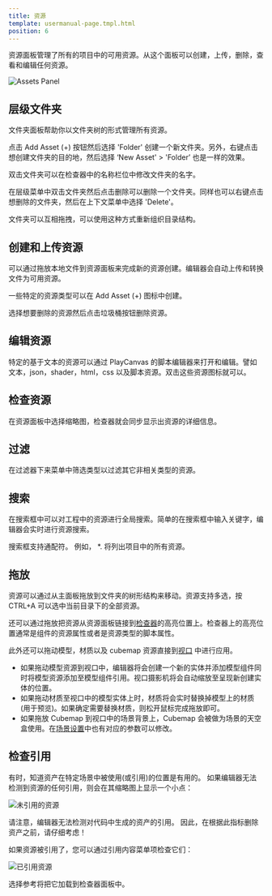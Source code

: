```yaml
---
title: 资源
template: usermanual-page.tmpl.html
position: 6
---
```


资源面板管理了所有的项目中的可用资源。从这个面板可以创建，上传，删除，查看和编辑任何资源。

![Assets Panel][1]

## 层级文件夹

文件夹面板帮助你以文件夹树的形式管理所有资源。

点击 Add Asset (+) 按钮然后选择 'Folder' 创建一个新文件夹。另外，右键点击想创建文件夹的目的地，然后选择 ‘New Asset' >  'Folder’ 也是一样的效果。

双击文件夹可以在检查器中的名称栏位中修改文件夹的名字。

在层级菜单中双击文件夹然后点击删除可以删除一个文件夹。同样也可以右键点击想删除的文件夹，然后在上下文菜单中选择 'Delete'。

文件夹可以互相拖拽，可以使用这种方式重新组织目录结构。

## 创建和上传资源

可以通过拖放本地文件到资源面板来完成新的资源创建。编辑器会自动上传和转换文件为可用资源。

一些特定的资源类型可以在 Add Asset (+) 图标中创建。

选择想要删除的资源然后点击垃圾桶按钮删除资源。

## 编辑资源

特定的基于文本的资源可以通过 PlayCanvas 的脚本编辑器来打开和编辑。譬如文本，json，shader，html，css 以及脚本资源。双击这些资源图标就可以。

## 检查资源

在资源面板中选择缩略图，检查器就会同步显示出资源的详细信息。

## 过滤

在过滤器下来菜单中筛选类型以过滤其它非相关类型的资源。

## 搜索

在搜索框中可以对工程中的资源进行全局搜索。简单的在搜索框中输入关键字，编辑器会实时进行资源搜索。

搜索框支持通配符。 例如， *. 将列出项目中的所有资源。

## 拖放

资源可以通过从主面板拖放到文件夹的树形结构来移动。资源支持多选，按 CTRL+A 可以选中当前目录下的全部资源。

还可以通过拖放把资源从资源面板链接到[检查器][2]的高亮位置上。检查器上的高亮位置通常是组件的资源属性或者是资源类型的脚本属性。

此外还可以拖动模型，材质以及 cubemap 资源直接到[视口][3] 中进行应用。

* 如果拖动模型资源到视口中，编辑器将会创建一个新的实体并添加模型组件同时将模型资源添加至模型组件引用。视口摄影机将会自动缩放至呈现新创建实体的位置。
* 如果拖动材质至视口中的模型实体上时，材质将会实时替换掉模型上的材质 (用于预览)。如果确定需要替换材质，则松开鼠标完成拖放即可。
* 如果拖放 Cubemap 到视口中的场景背景上，Cubemap 会被做为场景的天空盒使用。在[场景设置][4]中也有对应的参数可以修改。

## 检查引用

有时，知道资产在特定场景中被使用(或引用)的位置是有用的。 如果编辑器无法检测到资源的任何引用，则会在其缩略图上显示一个小点：

![未引用的资源][5]

<div class="alert alert-info">
请注意，编辑器无法检测对代码中生成的资产的引用。 因此，在根据此指标删除资产之前，请仔细考虑！
</div>

如果资源被引用了，您可以通过引用内容菜单项检查它们：

![已引用资源][6]

选择参考将把它加载到检查器面板中。

[1]: /images/user-manual/editor/assets-panel.png
[2]: /user-manual/designer/inspector
[3]: /user-manual/designer/viewport
[4]: /user-manual/designer/settings
[5]: /images/user-manual/editor/assets-panel/unreferenced-asset.png
[6]: /images/user-manual/editor/assets-panel/asset-references.png

